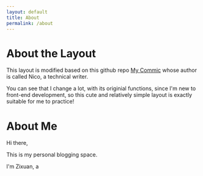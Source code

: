 ```yaml
---
layout: default
title: About
permalink: /about
---
```


<h1 class="about"> 
    About the Layout
</h1>

<p class="about">This layout is modified based on this github repo <a class="about" href="https://github.com/peahatlanding/Plain-Webcomic">My Commic</a> whose author is called Nico, a technical writer.</p>

<p class="about">You can see that I change a lot, with its originial functions, since I'm new to front-end development, so this cute and relatively simple layout is exactly suitable for me to practice!
</p>

<h1 class="about"> 
    About Me
</h1> 

Hi there,

This is my personal blogging space.

I'm Zixuan, a
